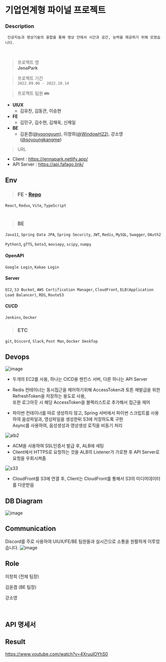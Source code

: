 
# 기업연계형 파이널 프로젝트

### Description

```
 인공지능과 영상기술의 융합을 통해 영상 안에서 시간과 공간, 능력을 제공하기 위해 모였습니다.
```

<br>

> 프로젝트 명 <br>
**JenaPark**

> 프로젝트 기간 <br>
`2022.09.06 - 2022.10.14`

> 프로젝트 팀원 👪

- **UIUX**
  - 김유찬, 김동관, 이승현
- **FE**
  - 김민구, 김수현, 김채욱, 신재일
- **BE**
  - 김윤겸([@yoongyum](https://github.com/yoongyum)), 이창희([@WindowH22](https://github.com/WindowH22)), 강소영([@soyoungkangme](https://github.com/soyoungkangme))

> URL
- Client : https://jennapark.netlify.app/
- API Server : https://api.fafago.link/

## Env

> ### FE - [Repo](https://github.com/FinalProject-AIPARK/JenaPark-FE)
`React`, `Redux`, `Vite`, `TypeScript` <br><br>


> ### BE
`Java11`, `Spring Data JPA`, `Spring Security`, `JWT`, `Redis`, `MySQL`, `Swagger`, `OAuth2` <br>

`Python3`, `gTTS`, `boto3`, `moviepy`, `scipy`, `numpy`

#### OpenAPI
`Google Login`, `Kakao Login`

#### Server
`EC2`, `S3 Bucket`, `AWS Certification Manager`, `CloudFront`, `ELB(Application Load Balancer)`, `RDS`, `Route53`

#### CI/CD
`Jenkins`, `Docker`

> ### ETC
`git`, `Discord`, `Slack`, `Post Man`, `Docker DeskTop`

## Devops

![image](https://user-images.githubusercontent.com/72365815/195251298-5ae27df9-fb05-4717-9539-fe9dcbb403c3.png)

- 두개의 EC2를 사용, 하나는 CICD용 젠킨스 서버, 다른 하나는 API Server 

- Redis 컨테이너는 동시접근을 제어하기위해 AccessToken과 토튼 재발급을 위한 RefreshToken을 저장하는 용도로 사용, <br>
또한 로그아웃 시 해당 AccessToken을 블랙리스트로 추가해서 접근을 제어

- 파이썬 컨테이너를 따로 생성하지 않고, Spring 서버에서 파이썬 스크립트를 사용하여 음성파일과, 영상파일을 생성한뒤 S3에 저장하도록 구현 <br>
Async를 사용하여, 음성생성과 영상생성 로직을 비동기 처리


![alb2](https://user-images.githubusercontent.com/72365815/195304987-6f399abd-ed8d-4556-b7cb-f89893587f16.png)
- ACM을 사용하여 SSL인증서 발급 후, ALB에 세팅
- Client에서 HTTPS로 요청하는 것을 ALB의 Listener가 가로챈 후 API Server로 요청을 우회시켜줌

![s33](https://user-images.githubusercontent.com/72365815/195304591-16e3dea7-7ffa-4e9b-a527-6233537a10c9.png)
- CloudFront를 S3에 연결 후, Client는 CloudFront를 통해서 S3의 미디어데이터를 다운받음

## DB Diagram
![image](https://user-images.githubusercontent.com/72365815/195251816-4f673977-1e3a-4ecc-b0b5-da4040172b80.png)

## Communication

Discord를 주로 사용하여 UIUX/FE/BE 팀원들과 실시간으로 소통을 원활하게 이루었습니다.
![image](https://user-images.githubusercontent.com/72365815/195583261-bafc3c4d-85d7-4882-bf23-409a89b17e3b.png)


## Role

이창희 (전체 팀장)

김윤겸 (BE 팀장)

강소영

<br>

## API 명세서

## Result
https://www.youtube.com/watch?v=4XruulOYhS0
